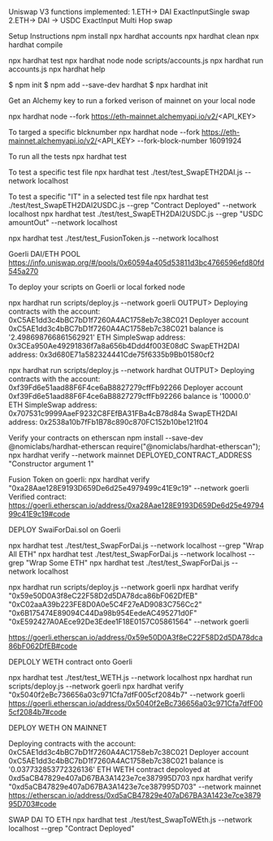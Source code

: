 
Uniswap V3 functions implemented: 
1.ETH-> DAI  ExactInputSingle swap
2.ETH-> DAI -> USDC ExactInput Multi Hop swap



Setup Instructions
npm install
npx hardhat accounts
npx hardhat clean
npx hardhat compile

npx hardhat test
npx hardhat node
node scripts/accounts.js
npx hardhat run accounts.js
npx hardhat help


$ npm init
$ npm add --save-dev hardhat
$ npx hardhat init

Get an Alchemy key to run a forked verison of mainnet on your local node

npx hardhat node --fork https://eth-mainnet.alchemyapi.io/v2/<API_KEY>

To targed a specific blcknumber
npx hardhat node --fork https://eth-mainnet.alchemyapi.io/v2/<API_KEY> --fork-block-number 16091924

To run all the tests
npx hardhat test 


To test a specific test file 
npx hardhat test ./test/test_SwapETH2DAI.js --network localhost


To test a specific "IT" in a selected test file
npx hardhat test ./test/test_SwapETH2DAI2USDC.js --grep "Contract Deployed" --network localhost
npx hardhat test ./test/test_SwapETH2DAI2USDC.js --grep "USDC amountOut" --network localhost


npx hardhat test ./test/test_FusionToken.js --network localhost


  Goerli DAI/ETH POOL 
  https://info.uniswap.org/#/pools/0x60594a405d53811d3bc4766596efd80fd545a270

To deploy your scripts on Goerli or local forked node

npx hardhat run scripts/deploy.js --network goerli
OUTPUT>
Deploying contracts with the account: 0xC5AE1dd3c4bBC7bD1f7260A4AC1758eb7c38C021
Deployer account 0xC5AE1dd3c4bBC7bD1f7260A4AC1758eb7c38C021 balance is '2.498698766861562921' ETH
SimpleSwap address: 0x3CEa950Ae49291836f7a8a656b4Ddd4f003E08dC
SwapETH2DAI address: 0x3d680E71a582324441Cde75f6335b9Bb01580cf2


npx hardhat run scripts/deploy.js --network hardhat
OUTPUT>
Deploying contracts with the account: 0xf39Fd6e51aad88F6F4ce6aB8827279cffFb92266
Deployer account 0xf39Fd6e51aad88F6F4ce6aB8827279cffFb92266 balance is '10000.0' ETH
SimpleSwap address: 0x707531c9999AaeF9232C8FEfBA31FBa4cB78d84a
SwapETH2DAI address: 0x2538a10b7fFb1B78c890c870FC152b10be121f04


Verify your contracts on etherscan
npm install --save-dev @nomiclabs/hardhat-etherscan
require("@nomiclabs/hardhat-etherscan");
npx hardhat verify --network mainnet DEPLOYED_CONTRACT_ADDRESS "Constructor argument 1"

Fusion Token on goerli:
npx hardhat verify "0xa28Aae128E9193D659De6d25e4979499c41E9c19" --network goerli
Verified contract:
https://goerli.etherscan.io/address/0xa28Aae128E9193D659De6d25e4979499c41E9c19#code



DEPLOY SwaiForDai.sol on Goerli

 npx hardhat test ./test/test_SwapForDai.js --network localhost --grep "Wrap All ETH"
 npx hardhat test ./test/test_SwapForDai.js --network localhost --grep "Wrap Some ETH"
npx hardhat test ./test/test_SwapForDai.js --network localhost

 npx hardhat run scripts/deploy.js --network goerli
npx hardhat verify "0x59e50D0A3f8eC22F58D2d5DA78dca86bF062DfEB" "0xC02aaA39b223FE8D0A0e5C4F27eAD9083C756Cc2" "0x6B175474E89094C44Da98b954EedeAC495271d0F" "0xE592427A0AEce92De3Edee1F18E0157C05861564" --network goerli

https://goerli.etherscan.io/address/0x59e50D0A3f8eC22F58D2d5DA78dca86bF062DfEB#code

DEPLOLY WETH contract onto Goerli

npx hardhat test ./test/test_WETH.js --network localhost
npx hardhat run scripts/deploy.js --network goerli
npx hardhat verify "0x5040f2eBc736656a03c971Cfa7dfF005cf2084b7" --network goerli
https://goerli.etherscan.io/address/0x5040f2eBc736656a03c971Cfa7dfF005cf2084b7#code

DEPLOY WETH ON MAINNET

Deploying contracts with the account: 0xC5AE1dd3c4bBC7bD1f7260A4AC1758eb7c38C021
Deployer account 0xC5AE1dd3c4bBC7bD1f7260A4AC1758eb7c38C021 balance is '0.037732853772326136' ETH
WETH contract depoloyed at  0xd5aCB47829e407aD67BA3A1423e7ce387995D703
npx hardhat verify "0xd5aCB47829e407aD67BA3A1423e7ce387995D703" --network mainnet
https://etherscan.io/address/0xd5aCB47829e407aD67BA3A1423e7ce387995D703#code



SWAP DAI TO ETH
 npx hardhat test ./test/test_SwapToWEth.js --network localhost --grep "Contract Deployed"
